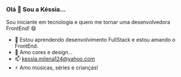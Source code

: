 ### Olá 👋 Sou a Késsia...

Sou iniciante em tecnologia e quero me tornar uma desenvolvedora FrontEnd! 😄
<!--
**kessiamilena/kessiamilena** is a ✨ _special_ ✨ repository because its `README.md` (this file) appears on your GitHub profile.
-->

- 🌱 Estou aprendendo desenvolvimento FullStack e estou amando o FrontEnd.
- 👯 Amo cores e design...
- 📫 kessia.milena124@yahoo.com
- ⚡ Amo músicas, séries e crianças!

